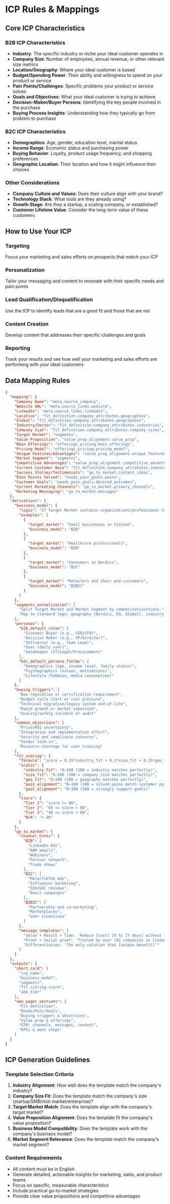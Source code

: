 # ICP Rules & Mappings

## Core ICP Characteristics

### B2B ICP Characteristics

- **Industry**: The specific industry or niche your ideal customer operates in
- **Company Size**: Number of employees, annual revenue, or other relevant size metrics
- **Location/Geography**: Where your ideal customer is based
- **Budget/Spending Power**: Their ability and willingness to spend on your product or service
- **Pain Points/Challenges**: Specific problems your product or service solves
- **Goals and Objectives**: What your ideal customer is trying to achieve
- **Decision-Maker/Buyer Persona**: Identifying the key people involved in the purchase
- **Buying Process Insights**: Understanding how they typically go from problem to purchase

### B2C ICP Characteristics

- **Demographics**: Age, gender, education level, marital status
- **Income Range**: Economic status and purchasing power
- **Buying Behavior**: Loyalty, product usage frequency, and shopping preferences
- **Geographic Location**: Their location and how it might influence their choices

### Other Considerations

- **Company Culture and Values**: Does their culture align with your brand?
- **Technology Stack**: What tools are they already using?
- **Growth Stage**: Are they a startup, a scaling company, or established?
- **Customer Lifetime Value**: Consider the long-term value of these customers

## How to Use Your ICP

### Targeting

Focus your marketing and sales efforts on prospects that match your ICP

### Personalization

Tailor your messaging and content to resonate with their specific needs and pain points

### Lead Qualification/Disqualification

Use the ICP to identify leads that are a good fit and those that are not

### Content Creation

Develop content that addresses their specific challenges and goals

### Reporting

Track your results and see how well your marketing and sales efforts are performing with your ideal customers

## Data Mapping Rules

```json
{
  "mapping": {
    "Company Name": "meta.source_company",
    "Website URL": "meta.source_links.website",
    "LinkedIn": "meta.source_links.linkedin",
    "Location": "fit_definition.company_attributes.geographies",
    "Global": "fit_definition.company_attributes.geographies",
    "Industry/Sector": "fit_definition.company_attributes.industries",
    "Company Size": "fit_definition.company_attributes.company_sizes",
    "Target Market": "segments",
    "Value Proposition": "value_prop_alignment.value_prop",
    "Main Offerings": "offerings_pricing.main_offerings",
    "Pricing Model": "offerings_pricing.pricing_model",
    "Unique Features/Advantages": "value_prop_alignment.unique_features",
    "Market Segment": "segments",
    "Competitive Advantages": "value_prop_alignment.competitive_advantages",
    "Current Customer Base": "fit_definition.company_attributes.industries",
    "Success Stories/Testimonials": "go_to_market.content_ideas",
    "Pain Points Solved": "needs_pain_goals.pains",
    "Customer Goals": "needs_pain_goals.desired_outcomes",
    "Current Marketing Channels": "go_to_market.primary_channels",
    "Marketing Messaging": "go_to_market.messages"
  },
  "derivations": {
    "business_model": {
      "logic": "If Target Market contains organizations/professional titles -> B2B. If contains consumer groups -> B2C. If both -> B2B2C.",
      "examples": [
        {
          "target_market": "Small businesses in Finland",
          "business_model": "B2B"
        },
        {
          "target_market": "Healthcare professionals",
          "business_model": "B2B"
        },
        {
          "target_market": "Consumers in Nordics",
          "business_model": "B2C"
        },
        {
          "target_market": "Retailers and their end-customers",
          "business_model": "B2B2C"
        }
      ]
    },
    "segments_normalization": [
      "Split Target Market and Market Segment by commas/conjunctions.",
      "Map to standard tags: geography (Nordics, EU, Global), industry (SaaS, Manufacturing, Healthcare), size (SMB, Mid-Market, Enterprise)."
    ],
    "personas": {
      "b2b_default_roles": [
        "Economic Buyer (e.g., CEO/CFO)",
        "Decision Maker (e.g., VP/Director)",
        "Influencer (e.g., Team Lead)",
        "User (daily user)",
        "Gatekeeper (IT/Legal/Procurement)"
      ],
      "b2c_default_persona_fields": [
        "Demographics (age, income level, family status)",
        "Psychographics (values, motivations)",
        "Lifestyle (hobbies, media consumption)"
      ]
    },
    "buying_triggers": [
      "New regulation or certification requirement",
      "Budget cycle start or cost pressure",
      "Technical migration/legacy system end-of-life",
      "Rapid growth or market expansion",
      "Quality/safety incident or audit"
    ],
    "common_objections": [
      "Price/ROI uncertainty",
      "Integration and implementation effort",
      "Security and compliance concerns",
      "Vendor lock-in",
      "Resource shortage for user training"
    ],
    "fit_scoring": {
      "formula": "score = 0.35*industry_fit + 0.2*size_fit + 0.15*geo_fit + 0.15*pain_alignment + 0.15*goal_alignment",
      "scales": {
        "industry_fit": "0–100 (100 = industry matches perfectly)",
        "size_fit": "0–100 (100 = company size matches perfectly)",
        "geo_fit": "0–100 (100 = geography matches perfectly)",
        "pain_alignment": "0–100 (100 = solved pains match customer pains perfectly)",
        "goal_alignment": "0–100 (100 = strongly support goals)"
      },
      "tiers": {
        "Tier 1": "score >= 80",
        "Tier 2": "60 <= score < 80",
        "Tier 3": "40 <= score < 60",
        "N/A": "< 40"
      }
    },
    "go_to_market": {
      "channel_hints": {
        "B2B": [
          "LinkedIn Ads",
          "ABM emails",
          "Webinars",
          "Partner network",
          "Trade shows"
        ],
        "B2C": [
          "Meta/TikTok Ads",
          "Influencer marketing",
          "SEO/UGC reviews",
          "Email campaigns"
        ],
        "B2B2C": [
          "Partnership and co-marketing",
          "Marketplaces",
          "User incentives"
        ]
      },
      "message_templates": [
        "Value + Result + Time: 'Reduce [cost] [X %] [Y days] without [risk]'",
        "Proof + Social proof: 'Trusted by over [N] companies in [industry]'",
        "Differentiation: 'The only solution that [unique benefit]'"
      ]
    }
  },
  "outputs": {
    "short_card": [
      "icp_name",
      "business_model",
      "segments",
      "fit_scoring.score",
      "abm_tier"
    ],
    "one_pager_sections": [
      "Fit definition",
      "Needs/Pain/Goals",
      "Buying triggers & objections",
      "Value prop & offerings",
      "GTM: channels, messages, content",
      "KPIs & next steps"
    ]
  }
}
```

## ICP Generation Guidelines

### Template Selection Criteria

1. **Industry Alignment**: How well does the template match the company's industry?
2. **Company Size Fit**: Does the template match the company's size (startup/SMB/mid-market/enterprise)?
3. **Target Market Match**: Does the template align with the company's target market?
4. **Value Proposition Alignment**: Does the template fit the company's value proposition?
5. **Business Model Compatibility**: Does the template work with the company's business model?
6. **Market Segment Relevance**: Does the template match the company's market segment?

### Content Requirements

- All content must be in English
- Generate detailed, actionable insights for marketing, sales, and product teams
- Focus on specific, measurable characteristics
- Include practical go-to-market strategies
- Provide clear value propositions and competitive advantages

